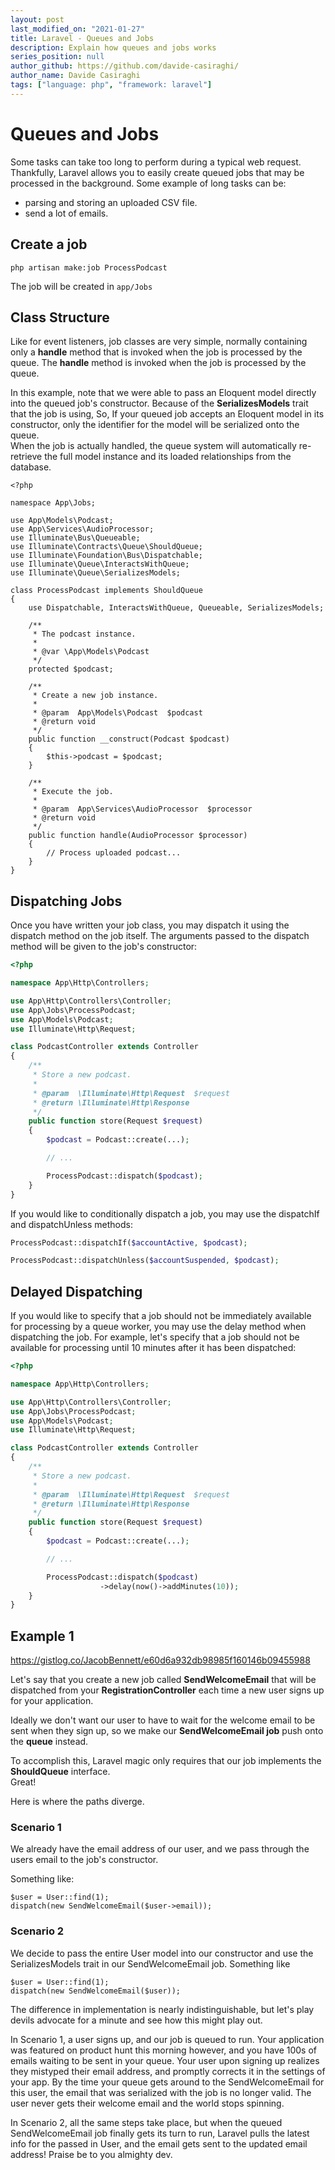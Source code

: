 ```yaml
---
layout: post
last_modified_on: "2021-01-27"
title: Laravel - Queues and Jobs
description: Explain how queues and jobs works
series_position: null
author_github: https://github.com/davide-casiraghi/
author_name: Davide Casiraghi
tags: ["language: php", "framework: laravel"]
---
```


# Queues and Jobs


Some tasks can take too long to perform during a typical web request. 
Thankfully, Laravel allows you to easily create queued jobs that may be processed in the background. 
Some example of long tasks can be:
- parsing and storing an uploaded CSV file.
- send a lot of emails.

## Create a job

```php artisan make:job ProcessPodcast```

The job will be created in `app/Jobs`

## Class Structure

Like for event listeners, job classes are very simple, normally containing only a **handle** method that is invoked when the job is processed by the queue.
The **handle** method is invoked when the job is processed by the queue.

In this example, note that we were able to pass an Eloquent model directly into the queued job's constructor. Because of the **SerializesModels** trait that the job is using,
So, If your queued job accepts an Eloquent model in its constructor, only the identifier for the model will be serialized onto the queue.   
When the job is actually handled, the queue system will automatically re-retrieve the full model instance and its loaded relationships from the database.

```
<?php

namespace App\Jobs;

use App\Models\Podcast;
use App\Services\AudioProcessor;
use Illuminate\Bus\Queueable;
use Illuminate\Contracts\Queue\ShouldQueue;
use Illuminate\Foundation\Bus\Dispatchable;
use Illuminate\Queue\InteractsWithQueue;
use Illuminate\Queue\SerializesModels;

class ProcessPodcast implements ShouldQueue
{
    use Dispatchable, InteractsWithQueue, Queueable, SerializesModels;

    /**
     * The podcast instance.
     *
     * @var \App\Models\Podcast
     */
    protected $podcast;

    /**
     * Create a new job instance.
     *
     * @param  App\Models\Podcast  $podcast
     * @return void
     */
    public function __construct(Podcast $podcast)
    {
        $this->podcast = $podcast;
    }

    /**
     * Execute the job.
     *
     * @param  App\Services\AudioProcessor  $processor
     * @return void
     */
    public function handle(AudioProcessor $processor)
    {
        // Process uploaded podcast...
    }
}
```

## Dispatching Jobs

Once you have written your job class, you may dispatch it using the dispatch method on the job itself. The arguments passed to the dispatch method will be given to the job's constructor:

``` php
<?php

namespace App\Http\Controllers;

use App\Http\Controllers\Controller;
use App\Jobs\ProcessPodcast;
use App\Models\Podcast;
use Illuminate\Http\Request;

class PodcastController extends Controller
{
    /**
     * Store a new podcast.
     *
     * @param  \Illuminate\Http\Request  $request
     * @return \Illuminate\Http\Response
     */
    public function store(Request $request)
    {
        $podcast = Podcast::create(...);

        // ...

        ProcessPodcast::dispatch($podcast);
    }
}
```
If you would like to conditionally dispatch a job, you may use the dispatchIf and dispatchUnless methods:
``` php
ProcessPodcast::dispatchIf($accountActive, $podcast);

ProcessPodcast::dispatchUnless($accountSuspended, $podcast);
```


## Delayed Dispatching
If you would like to specify that a job should not be immediately available for processing by a queue worker, you may use the delay method when dispatching the job. For example, let's specify that a job should not be available for processing until 10 minutes after it has been dispatched:

``` php
<?php

namespace App\Http\Controllers;

use App\Http\Controllers\Controller;
use App\Jobs\ProcessPodcast;
use App\Models\Podcast;
use Illuminate\Http\Request;

class PodcastController extends Controller
{
    /**
     * Store a new podcast.
     *
     * @param  \Illuminate\Http\Request  $request
     * @return \Illuminate\Http\Response
     */
    public function store(Request $request)
    {
        $podcast = Podcast::create(...);

        // ...

        ProcessPodcast::dispatch($podcast)
                    ->delay(now()->addMinutes(10));
    }
}
```

## Example 1

https://gistlog.co/JacobBennett/e60d6a932db98985f160146b09455988


Let's say that you create a new job called **SendWelcomeEmail** that will be dispatched
from your **RegistrationController** each time a new user signs up for your application.    

Ideally we don't want our user to have to wait for the welcome email to be sent when they sign up, 
so we make our **SendWelcomeEmail job** push onto the **queue** instead.    

To accomplish this, Laravel magic only requires that our job implements the **ShouldQueue** interface.   
Great!

Here is where the paths diverge.

### Scenario 1
We already have the email address of our user, and we pass through the users email to the job's constructor. 

Something like: 
```
$user = User::find(1);
dispatch(new SendWelcomeEmail($user->email));
```

### Scenario 2
We decide to pass the entire User model into our constructor and use the SerializesModels trait in our SendWelcomeEmail job. Something like
```
$user = User::find(1);
dispatch(new SendWelcomeEmail($user));
```
The difference in implementation is nearly indistinguishable, but let's play devils advocate for a minute and see how this might play out.

In Scenario 1, a user signs up, and our job is queued to run. Your application was featured on product hunt this morning however, and you have 100s of emails waiting to be sent in your queue. Your user upon signing up realizes they mistyped their email address, and promptly corrects it in the settings of your app. By the time your queue gets around to the SendWelcomeEmail for this user, the email that was serialized with the job is no longer valid. The user never gets their welcome email and the world stops spinning.

In Scenario 2, all the same steps take place, but when the queued SendWelcomeEmail job finally gets its turn to run, Laravel pulls the latest info for the passed in User, and the email gets sent to the updated email address! Praise be to you almighty dev.

